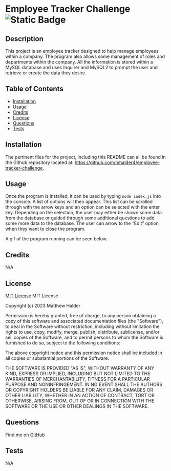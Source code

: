 # Employee Tracker Challenge	![Static Badge](https://img.shields.io/badge/MIT_License-grey)
## Description
This project is an employee tracker designed to help manage employees within a company. The program also allows some management of roles and departments within the company. All the information is stored within a MySQL database and uses Inquirer and MySQL2 to prompt the user and retrieve or create the data they desire.
## Table of Contents
- [Installation](#installation)
- [Usage](#usage)
- [Credits](#credits)
- [License](#license)
- [Questions](#questions)
- [Tests](#tests)
## Installation
The pertinent files for the project, including this README can all be found in the Github repository located at: https://github.com/mhalder4/employee-tracker-challenge.
## Usage
Once the program is installed, it can be used by typing `node index.js` into the console. A list of options will then appear. This list can be scrolled through with the arrow keys and an option can be selected with the enter key. Depending on the selection, the user may either be shown some data from the database or guided through some additional questions to add some more data to the database. The user can arrow to the “Edit” option when they want to close the program.

A gif of the program running can be seen below.
## Credits
N/A
## License
[MIT License](https://choosealicense.com/licenses/mit/)
MIT License

Copyright (c) 2023 Matthew Halder

Permission is hereby granted, free of charge, to any person obtaining a copy
of this software and associated documentation files (the "Software"), to deal
in the Software without restriction, including without limitation the rights
to use, copy, modify, merge, publish, distribute, sublicense, and/or sell
copies of the Software, and to permit persons to whom the Software is
furnished to do so, subject to the following conditions:

The above copyright notice and this permission notice shall be included in all
copies or substantial portions of the Software.

THE SOFTWARE IS PROVIDED "AS IS", WITHOUT WARRANTY OF ANY KIND, EXPRESS OR
IMPLIED, INCLUDING BUT NOT LIMITED TO THE WARRANTIES OF MERCHANTABILITY,
FITNESS FOR A PARTICULAR PURPOSE AND NONINFRINGEMENT. IN NO EVENT SHALL THE
AUTHORS OR COPYRIGHT HOLDERS BE LIABLE FOR ANY CLAIM, DAMAGES OR OTHER
LIABILITY, WHETHER IN AN ACTION OF CONTRACT, TORT OR OTHERWISE, ARISING FROM,
OUT OF OR IN CONNECTION WITH THE SOFTWARE OR THE USE OR OTHER DEALINGS IN THE
SOFTWARE.
## Questions
Find me on [GitHub](https://github.com/mhalder4)
## Tests
N/A